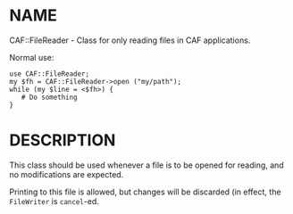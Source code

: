 # NAME

CAF::FileReader - Class for only reading files in CAF applications.

Normal use:

    use CAF::FileReader;
    my $fh = CAF::FileReader->open ("my/path");
    while (my $line = <$fh>) {
       # Do something
    }

# DESCRIPTION

This class should be used whenever a file is to be opened for reading,
and no modifications are expected.

Printing to this file is allowed, but changes will be discarded (in
effect, the `FileWriter` is `cancel`-ed.

